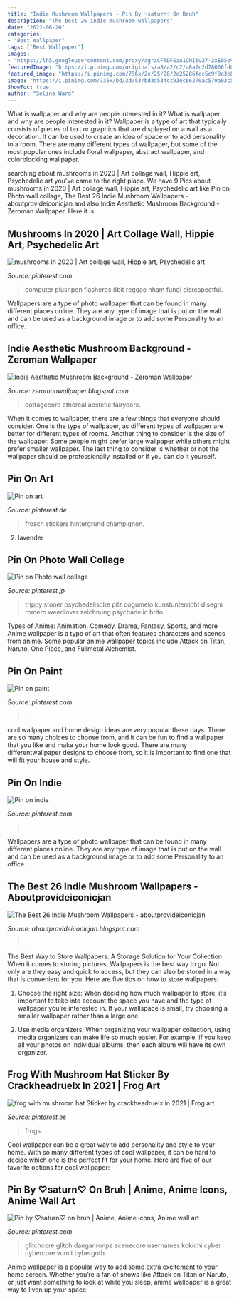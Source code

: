 ```yaml
---
title: "Indie Mushroom Wallpapers ~ Pin By ♡saturn♡ On Bruh"
description: "The best 26 indie mushroom wallpapers"
date: "2022-06-20"
categories:
- "Best Wallpaper"
tags: ["Best Wallpaper"]
images:
- "https://lh5.googleusercontent.com/proxy/agrzCFTDFEaA1CNIiv27-2xE0SoVSSEbWp3QQU_ivnNwuDwVAfUzhoSk4hu2ymIcZbV3iLXyw4pwCbGFlWyqgxGcFSg=w1200-h630-n-k-no-nu"
featuredImage: "https://i.pinimg.com/originals/a8/a2/c2/a8a2c2d78666fd0307bf89a5f97caec2.jpg"
featured_image: "https://i.pinimg.com/736x/2e/25/28/2e25286fec5c9f9a3e86c877852b0e2a.jpg"
image: "https://i.pinimg.com/736x/bd/3d/53/bd3d534cc93ec66270ac579a03c567e9.jpg"
ShowToc: true
author: "Selina Ward"
---
```



What is wallpaper and why are people interested in it?
What is wallpaper and why are people interested in it?
Wallpaper is a type of art that typically consists of pieces of text or graphics that are displayed on a wall as a decoration. It can be used to create an idea of space or to add personality to a room. There are many different types of wallpaper, but some of the most popular ones include floral wallpaper, abstract wallpaper, and colorblocking wallpaper.

	

		
searching about mushrooms in 2020 | Art collage wall, Hippie art, Psychedelic art you've came to the right place. We have 9 Pics about mushrooms in 2020 | Art collage wall, Hippie art, Psychedelic art like Pin on Photo wall collage, The Best 26 Indie Mushroom Wallpapers - aboutprovideiconicjan and also Indie Aesthetic Mushroom Background - Zeroman Wallpaper. Here it is:
		
    
## Mushrooms In 2020 | Art Collage Wall, Hippie Art, Psychedelic Art

<img loading=lazy src="https://i.pinimg.com/736x/bd/3d/53/bd3d534cc93ec66270ac579a03c567e9.jpg" onerror="this.onerror=null;this.src='https://tse3.mm.bing.net/th?id=OIP.K0uixsBSh4apFn_QgnZokAAAAA&amp;pid=15.1';" alt="mushrooms in 2020 | Art collage wall, Hippie art, Psychedelic art">

_Source: pinterest.com_

>computer plushpon flasheros 8bit reggae nham fungi disrespectful. 

	



Wallpapers are a type of photo wallpaper that can be found in many different places online. They are any type of image that is put on the wall and can be used as a background image or to add some Personality to an office.

    
## Indie Aesthetic Mushroom Background - Zeroman Wallpaper

<img loading=lazy src="https://i.pinimg.com/originals/a8/a2/c2/a8a2c2d78666fd0307bf89a5f97caec2.jpg" onerror="this.onerror=null;this.src='https://tse2.mm.bing.net/th?id=OIP.SBd4f0tWjNPt4j2R6H8anAHaOz&amp;pid=15.1';" alt="Indie Aesthetic Mushroom Background - Zeroman Wallpaper">

_Source: zeromanwallpaper.blogspot.com_

>cottagecore ethereal aestetic fairycore. 

	

When it comes to wallpaper, there are a few things that everyone should consider. One is the type of wallpaper, as different types of wallpaper are better for different types of rooms. Another thing to consider is the size of the wallpaper. Some people might prefer large wallpaper while others might prefer smaller wallpaper. The last thing to consider is whether or not the wallpaper should be professionally installed or if you can do it yourself.

    
## Pin On Art

<img loading=lazy src="https://i.pinimg.com/736x/d3/95/13/d395136087d5d54ac9395e9a64f94c5c.jpg" onerror="this.onerror=null;this.src='https://tse2.mm.bing.net/th?id=OIP.Z0VwmHoaT5Yt7dBXx5j3OgHaHa&amp;pid=15.1';" alt="Pin on art">

_Source: pinterest.de_

>frosch stickers hintergrund champignon. 

	

2. lavender 

    
## Pin On Photo Wall Collage

<img loading=lazy src="https://i.pinimg.com/736x/cf/f7/38/cff738fdbcfcababbd0f219a3428f88e.jpg" onerror="this.onerror=null;this.src='https://tse1.mm.bing.net/th?id=OIP.8zbWbVIEd1Zj3p2wvz359QHaHa&amp;pid=15.1';" alt="Pin on Photo wall collage">

_Source: pinterest.jp_

>trippy stoner psychedelische pilz cogumelo kunstunterricht disegni romero weedlover zeichnung psychadelic brito. 

	

Types of Anime: Animation, Comedy, Drama, Fantasy, Sports, and more
Anime wallpaper is a type of art that often features characters and scenes from anime. Some popular anime wallpaper topics include Attack on Titan, Naruto, One Piece, and Fullmetal Alchemist.

    
## Pin On Paint

<img loading=lazy src="https://i.pinimg.com/736x/aa/80/8f/aa808f601b14265266ba3193f2005cee.jpg" onerror="this.onerror=null;this.src='https://tse3.mm.bing.net/th?id=OIP.y3mwiAj9y7qQKP54-MWpegHaHk&amp;pid=15.1';" alt="Pin on paint">

_Source: pinterest.com_

>. 

	

cool wallpaper and home design ideas are very popular these days. There are so many choices to choose from, and it can be fun to find a wallpaper that you like and make your home look good. There are many differentwallpaper designs to choose from, so it is important to find one that will fit your house and style.

    
## Pin On Indie

<img loading=lazy src="https://i.pinimg.com/736x/c1/d4/78/c1d478e69e8e5841fc9205cdb09a5bfc.jpg" onerror="this.onerror=null;this.src='https://tse2.mm.bing.net/th?id=OIP.bfkLPGOHLYWn3T3R9vycEQHaG-&amp;pid=15.1';" alt="Pin on indie">

_Source: pinterest.com_

>. 

	



Wallpapers are a type of photo wallpaper that can be found in many different places online. They are any type of image that is put on the wall and can be used as a background image or to add some Personality to an office.

    
## The Best 26 Indie Mushroom Wallpapers - Aboutprovideiconicjan

<img loading=lazy src="https://lh5.googleusercontent.com/proxy/agrzCFTDFEaA1CNIiv27-2xE0SoVSSEbWp3QQU_ivnNwuDwVAfUzhoSk4hu2ymIcZbV3iLXyw4pwCbGFlWyqgxGcFSg=w1200-h630-n-k-no-nu" onerror="this.onerror=null;this.src='https://tse3.mm.bing.net/th?id=OIP.Z3nb3twe4YeTzDXeFhH4ewHaFj&amp;pid=15.1';" alt="The Best 26 Indie Mushroom Wallpapers - aboutprovideiconicjan">

_Source: aboutprovideiconicjan.blogspot.com_

>. 

	

The Best Way to Store Wallpapers: A Storage Solution for Your Collection
When it comes to storing pictures, Wallpapers is the best way to go. Not only are they easy and quick to access, but they can also be stored in a way that is convenient for you. Here are five tips on how to store wallpapers:
1) Choose the right size: When deciding how much wallpaper to store, it’s important to take into account the space you have and the type of wallpaper you’re interested in. If your wallspace is small, try choosing a smaller wallpaper rather than a large one.

2) Use media organizers: When organizing your wallpaper collection, using media organizers can make life so much easier. For example, if you keep all your photos on individual albums, then each album will have its own organizer.

    
## Frog With Mushroom Hat Sticker By Crackheadruelx In 2021 | Frog Art

<img loading=lazy src="https://i.pinimg.com/originals/a1/90/2a/a1902a2a8fc3d026beb6f6425af8cf0b.png" onerror="this.onerror=null;this.src='https://tse3.mm.bing.net/th?id=OIP.-CJLYcTVHUKNTm9KRhdHPgHaHa&amp;pid=15.1';" alt="frog with mushroom hat Sticker by crackheadruelx in 2021 | Frog art">

_Source: pinterest.es_

>frogs. 

	

Cool wallpaper can be a great way to add personality and style to your home. With so many different types of cool wallpaper, it can be hard to decide which one is the perfect fit for your home. Here are five of our favorite options for cool wallpaper: 

    
## Pin By ♡saturn♡ On Bruh | Anime, Anime Icons, Anime Wall Art

<img loading=lazy src="https://i.pinimg.com/736x/2e/25/28/2e25286fec5c9f9a3e86c877852b0e2a.jpg" onerror="this.onerror=null;this.src='https://tse3.mm.bing.net/th?id=OIP.6YL-5cU21tqMcG_SFIxQSAHaGR&amp;pid=15.1';" alt="Pin by ♡saturn♡ on bruh | Anime, Anime icons, Anime wall art">

_Source: pinterest.com_

>glitchcore glitch danganronpa scenecore usernames kokichi cyber cybercore vomit cybergoth. 

	

Anime wallpaper is a popular way to add some extra excitement to your home screen. Whether you’re a fan of shows like Attack on Titan or Naruto, or just want something to look at while you sleep, anime wallpaper is a great way to liven up your space.

